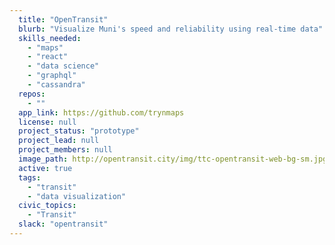 ```yaml
---
  title: "OpenTransit"
  blurb: "Visualize Muni's speed and reliability using real-time data"
  skills_needed: 
    - "maps"
    - "react"
    - "data science"
    - "graphql"
    - "cassandra"
  repos: 
    - ""
  app_link: https://github.com/trynmaps
  license: null
  project_status: "prototype"
  project_lead: null
  project_members: null
  image_path: http://opentransit.city/img/ttc-opentransit-web-bg-sm.jpg
  active: true
  tags: 
    - "transit"
    - "data visualization"
  civic_topics:
    - "Transit"
  slack: "opentransit"
---
```

